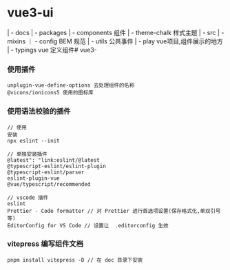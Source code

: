 # vue3-ui
| - docs
| - packages
    | - components 组件
    | - theme-chalk 样式主题
        | - src
            | - mixins 
                ｜ - config BEM 规范
    | - utils 公共事件
| - play vue项目,组件展示的地方
| - typings vue 定义组件# vue3-


### 使用插件
```JS
unplugin-vue-define-options 去处理组件的名称
@vicons/ionicons5 使用的图标库
```

### 使用语法校验的插件
```JS
// 使用 
安装
npx eslint --init 

// 单独安装插件
@latest": "link:eslint/@latest
@typescript-eslint/eslint-plugin
@typescript-eslint/parser
eslint-plugin-vue
@vue/typescript/recommended

// vscode 插件
eslint
Prettier - Code formatter // 对 Prettier 进行首选项设置(保存格式化,单双引号等)
EditorConfig for VS Code // 设置让  .editorconfig 生效
```

### vitepress 编写组件文档
```JS
pnpm install vitepress -D // 在 doc 目录下安装
```
